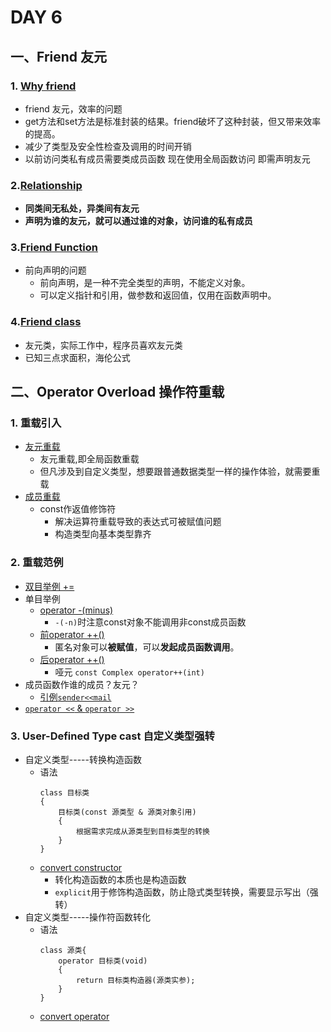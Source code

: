 # DAY 6  
## 一、Friend 友元
### 1. [Why friend](https://github.com/zwx2000/Cpp_Space/blob/master/Cpp/day06/02lifeblood/main.cpp)  
- friend 友元，效率的问题
- get方法和set方法是标准封装的结果。friend破坏了这种封装，但又带来效率的提高。
- 减少了类型及安全性检查及调用的时间开销
- 以前访问类私有成员需要类成员函数 现在使用全局函数访问 即需声明友元  
### 2.[Relationship](https://github.com/zwx2000/Cpp_Space/blob/master/Cpp/day06/03friend/main.cpp)  
- **同类间无私处，异类间有友元**  
- **声明为谁的友元，就可以通过谁的对象，访问谁的私有成员**
### 3.[Friend Function](https://github.com/zwx2000/Cpp_Space/blob/master/Cpp/day06/04funcfriend/main.cpp)  
- 前向声明的问题
    - 前向声明，是一种不完全类型的声明，不能定义对象。
    - 可以定义指针和引用，做参数和返回值，仅用在函数声明中。  
### 4.[Friend class](https://github.com/zwx2000/Cpp_Space/blob/master/Cpp/day06/05friendclass/main.cpp)  
- 友元类，实际工作中，程序员喜欢友元类
- 已知三点求面积，海伦公式  
## 二、Operator Overload 操作符重载  
### 1. 重载引入
- [友元重载](https://github.com/zwx2000/Cpp_Space/blob/master/Cpp/day06/07friendoverload/main.cpp)  
    - 友元重载,即全局函数重载
    - 但凡涉及到自定义类型，想要跟普通数据类型一样的操作体验，就需要重载
- [成员重载](https://github.com/zwx2000/Cpp_Space/blob/master/Cpp/day06/08memberfunctionoverload/main.cpp)  
    - const作返值修饰符
        - 解决运算符重载导致的表达式可被赋值问题
        - 构造类型向基本类型靠齐
### 2. 重载范例
- [双目举例 +=](https://github.com/zwx2000/Cpp_Space/blob/master/Cpp/day06/09operatorplusassignment/main.cpp)
- 单目举例
    - [operator -(minus)](https://github.com/zwx2000/Cpp_Space/blob/master/Cpp/day06/10operatorminus/main.cpp)
        - `-(-n)`时注意const对象不能调用非const成员函数
    - [前operator ++()](https://github.com/zwx2000/Cpp_Space/blob/master/Cpp/day06/11operatorpp/main.cpp)
        - 匿名对象可以**被赋值**，可以**发起成员函数调用**。
    - [后operator ++()](https://github.com/zwx2000/Cpp_Space/blob/master/Cpp/day06/12operatorrspp/main.cpp)
        - 哑元 `const Complex operator++(int)`
- 成员函数作谁的成员？友元？
    - [引例`sender<<mail`](https://github.com/zwx2000/Cpp_Space/blob/master/Cpp/day06/13sendermail/main.cpp) 
- [`operator <<` & `operator >>`](https://github.com/zwx2000/Cpp_Space/blob/master/Cpp/day06/14operatorinoutstream/main.cpp)  
### 3. User-Defined Type cast 自定义类型强转 
- 自定义类型-----转换构造函数
    - 语法
        ```
        class 目标类
        {
            目标类(const 源类型 & 源类对象引用)
            {
                根据需求完成从源类型到目标类型的转换
            }
        }
        ```
    - [convert constructor](https://github.com/zwx2000/Cpp_Space/blob/master/Cpp/day06/15convertConstructor/main.cpp)
        - 转化构造函数的本质也是构造函数
        - `explicit`用于修饰构造函数，防止隐式类型转换，需要显示写出（强转）
- 自定义类型-----操作符函数转化
    - 语法
        ```
        class 源类{
            operator 目标类(void)
            {
                return 目标类构造器(源类实参);
            }
        }
        ```
    - [convert operator](https://github.com/zwx2000/Cpp_Space/blob/master/Cpp/day06/16convertoperator/main.cpp)